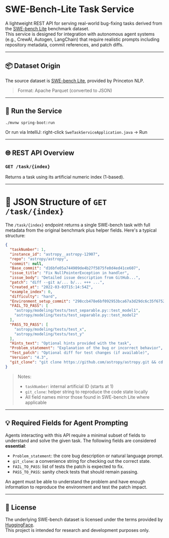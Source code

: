 # SWE-Bench-Lite Task Service

A lightweight REST API for serving real-world bug-fixing tasks derived from the [SWE-bench Lite](https://huggingface.co/datasets/princeton-nlp/SWE-bench_Lite) benchmark dataset.  
This service is designed for integration with autonomous agent systems (e.g., CrewAI, Autogen, LangChain) that require realistic prompts including repository metadata, commit references, and patch diffs.

---

## 📦 Dataset Origin

The source dataset is [SWE-bench Lite](https://huggingface.co/datasets/princeton-nlp/SWE-bench_Lite), provided by Princeton NLP.

> Format: Apache Parquet (converted to JSON)

---

## 🚀 Run the Service

```bash
./mvnw spring-boot:run
```

Or run via IntelliJ: right-click `SweTaskServiceApplication.java` → Run

---

## 🌐 REST API Overview

### `GET /task/{index}`  
Returns a task using its artificial numeric index (1-based).

---

# 🧾 JSON Structure of `GET /task/{index}`

The `/task/{index}` endpoint returns a single SWE-bench task with full metadata from the original benchmark plus helper fields. Here's a typical structure:

```json
{
  "taskNumber": 1,
  "instance_id": "astropy__astropy-12907",
  "repo": "astropy/astropy",
  "commit": null,
  "Base_commit": "d16bfe05a744909de4b27f5875fe0d4ed41ce607",
  "issue_title": "Fix NullPointerException in handler",
  "issue_body": "Detailed issue description from GitHub...",
  "patch": "diff --git a/... b/... +++ ...",
  "Created_at": "2022-03-03T15:14:54Z",
  "example_index": 0,
  "difficulty": "hard",
  "Environment_setup_commit": "298ccb478e6bf092953bca67a3d29dc6c35f6752",
  "FAIL_TO_PASS": [
    "astropy/modeling/tests/test_separable.py::test_model1",
    "astropy/modeling/tests/test_separable.py::test_model2"
  ],
  "PASS_TO_PASS": [
    "astropy/modeling/tests/test_x",
    "astropy/modeling/tests/test_y"
  ],
  "Hints_text": "Optional hints provided with the task",
  "Problem_statement": "Explanation of the bug or incorrect behavior",
  "Test_patch": "Optional diff for test changes (if available)",
  "Version": "4.3",
  "git_clone": "git clone https://github.com/astropy/astropy.git && cd astropy && git checkout d16bfe05a744909de4b27f5875fe0d4ed41ce607"
}
```

> Notes:
> - `taskNumber`: internal artificial ID (starts at 1)
> - `git_clone`: helper string to reproduce the code state locally
> - All field names mirror those found in SWE-bench Lite where applicable

---

## 💡 Required Fields for Agent Prompting

Agents interacting with this API require a minimal subset of fields to understand and solve the given task. The following fields are considered **essential**:

- `Problem_statement`: the core bug description or natural language prompt.
- `git_clone`: a convenience string for checking out the correct state.
- `FAIL_TO_PASS`: list of tests the patch is expected to fix.
- `PASS_TO_PASS`: sanity check tests that should remain passing.

An agent must be able to understand the problem and have enough information to reproduce the environment and test the patch impact.

---

## 📜 License

The underlying SWE-bench dataset is licensed under the terms provided by [HuggingFace](https://huggingface.co/datasets/princeton-nlp/SWE-bench_Lite).  
This project is intended for research and development purposes only.